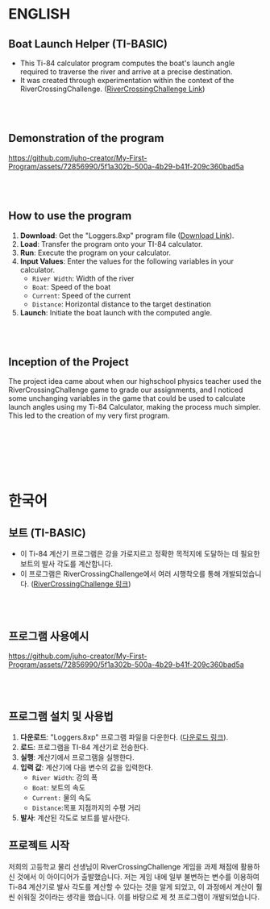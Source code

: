 # ENGLISH

## Boat Launch Helper (TI-BASIC)
* This Ti-84 calculator program computes the boat's launch angle required to traverse the river and arrive at a precise destination. <br />
* It was created through experimentation within the context of the RiverCrossingChallenge.  ([RiverCrossingChallenge Link](http://thephysicsaviary.com/Physics/Programs/Games/RiverCrossingChallenge/))

<br />
<br />

## Demonstration of the program
https://github.com/juho-creator/My-First-Program/assets/72856990/5f1a302b-500a-4b29-b41f-209c360bad5a

<br />
<br />

## How to use the program
1. **Download**: Get the "Loggers.8xp" program file ([Download Link](https://github.com/juho-creator/Ti84-BoatLaunchHelper/blob/main/Loggers.8xp)).
2. **Load**: Transfer the program onto your TI-84 calculator.
3. **Run**: Execute the program on your calculator.
4. **Input Values**: Enter the values for the following variables in your calculator.
     * `River Width`: Width of the river
     * `Boat`: Speed of the boat
     * `Current`: Speed of the current
     * `Distance`: Horizontal distance to the target destination
5. **Launch**: Initiate the boat launch with the computed angle.

<br />
<br />

## Inception of the Project
The project idea came about when our highschool physics teacher used the RiverCrossingChallenge game to grade our assignments, and I noticed some unchanging variables in the game that could be used to calculate launch angles using my Ti-84 Calculator, making the process much simpler. This led to the creation of my very first program.

<br />
<br />
<br />
<br />
<br />

# 한국어

## 보트  (TI-BASIC)
* 이 Ti-84 계산기 프로그램은 강을 가로지르고 정확한 목적지에 도달하는 데 필요한 보트의 발사 각도를 계산합니다.
* 이 프로그램은 RiverCrossingChallenge에서 여러 시행착오를 통해 개발되었습니다. ([RiverCrossingChallenge 링크](http://thephysicsaviary.com/Physics/Programs/Games/RiverCrossingChallenge/))

<br />
<br />

## 프로그램 사용예시
https://github.com/juho-creator/My-First-Program/assets/72856990/5f1a302b-500a-4b29-b41f-209c360bad5a

<br />
<br />

## 프로그램 설치 및 사용법
1. **다운로드**: "Loggers.8xp" 프로그램 파일을 다운한다. ([다운로드 링크](https://github.com/juho-creator/Ti84-BoatLaunchHelper/blob/main/Loggers.8xp)).
2. **로드**: 프로그램을 TI-84 계산기로 전송한다.
3. **실행**: 계산기에서 프로그램을 실행한다.
4. **입력 값**: 계산기에 다음 변수의 값을 입력한다.
    * `River Width`: 강의 폭
    * `Boat`: 보트의 속도
    * `Current:` 물의 속도
    * `Distance`:목표 지점까지의 수평 거리
6. **발사**: 계산된 각도로 보트를 발사한다.

## 프로젝트 시작
저희의 고등학교 물리 선생님이 RiverCrossingChallenge 게임을 과제 채점에 활용하신 것에서 이 아이디어가 출발했습니다. 저는 게임 내에 일부 불변하는 변수를 이용하여 Ti-84 계산기로 발사 각도를 계산할 수 있다는 것을 알게 되었고, 이 과정에서 계산이 훨씬 쉬워질 것이라는 생각을 했습니다. 이를 바탕으로 제 첫 프로그램이 개발되었습니다.
